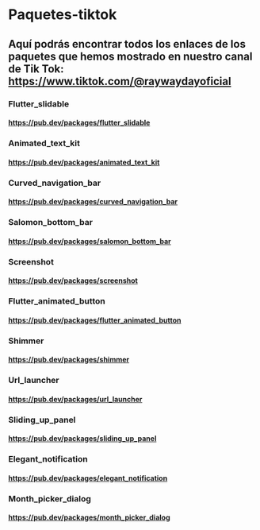 # Paquetes-tiktok
## Aquí podrás encontrar todos los enlaces de los paquetes que hemos mostrado en nuestro canal de Tik Tok: https://www.tiktok.com/@raywaydayoficial

### Flutter_slidable
#### https://pub.dev/packages/flutter_slidable

### Animated_text_kit
#### https://pub.dev/packages/animated_text_kit

### Curved_navigation_bar
#### https://pub.dev/packages/curved_navigation_bar

### Salomon_bottom_bar
#### https://pub.dev/packages/salomon_bottom_bar

### Screenshot
#### https://pub.dev/packages/screenshot

### Flutter_animated_button
#### https://pub.dev/packages/flutter_animated_button

### Shimmer
#### https://pub.dev/packages/shimmer

### Url_launcher
#### https://pub.dev/packages/url_launcher

### Sliding_up_panel
#### https://pub.dev/packages/sliding_up_panel

### Elegant_notification
#### https://pub.dev/packages/elegant_notification

### Month_picker_dialog
#### https://pub.dev/packages/month_picker_dialog


